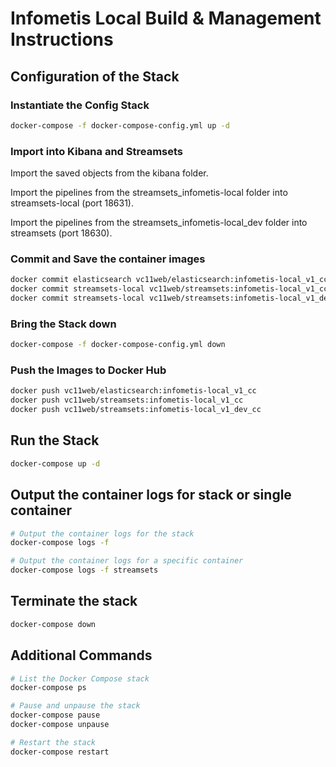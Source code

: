 # Infometis Local Build & Management Instructions

## Configuration of the Stack

### Instantiate the Config Stack

```bash
docker-compose -f docker-compose-config.yml up -d
```

### Import into Kibana and Streamsets

Import the saved objects from the kibana folder.

Import the pipelines from the streamsets_infometis-local folder into streamsets-local (port 18631).

Import the pipelines from the streamsets_infometis-local_dev folder into streamsets (port 18630).

### Commit and Save the container images

```bash
docker commit elasticsearch vc11web/elasticsearch:infometis-local_v1_cc
docker commit streamsets-local vc11web/streamsets:infometis-local_v1_cc
docker commit streamsets-local vc11web/streamsets:infometis-local_v1_dev_cc
```

### Bring the Stack down

```bash
docker-compose -f docker-compose-config.yml down
```

### Push the Images to Docker Hub

```bash
docker push vc11web/elasticsearch:infometis-local_v1_cc
docker push vc11web/streamsets:infometis-local_v1_cc
docker push vc11web/streamsets:infometis-local_v1_dev_cc
```

## Run the Stack

```bash
docker-compose up -d
```

## Output the container logs for stack or single container

```bash
# Output the container logs for the stack
docker-compose logs -f

# Output the container logs for a specific container
docker-compose logs -f streamsets
```

## Terminate the stack

```bash
docker-compose down
```

## Additional Commands

```bash
# List the Docker Compose stack
docker-compose ps

# Pause and unpause the stack
docker-compose pause
docker-compose unpause

# Restart the stack
docker-compose restart
```
